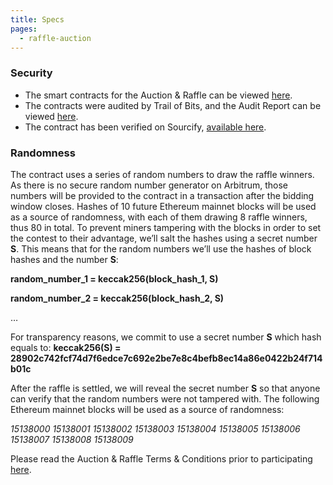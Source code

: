 ```yaml
---
title: Specs
pages:
  - raffle-auction
---
```

### Security

* The smart contracts for the Auction & Raffle can be viewed [here](https://github.com/TrueFiEng/devcon-raffle).
* The contracts were audited by Trail of Bits, and the Audit Report can be viewed [here](https://drive.google.com/file/d/1I3A0Kf-CrPdFRjZaZ8lOvbfN49moyki2/view?usp=sharing).
* The contract has been verified on Sourcify, [available here](https://repo.sourcify.dev/contracts/full_match/42161/0xF53d383525117d1f51BF234966E39bD1508a5948/).

### Randomness

The contract uses a series of random numbers to draw the raffle winners. As there is no secure random number generator on Arbitrum, those numbers will be provided to the contract in a transaction after the bidding window closes. Hashes of 10 future Ethereum mainnet blocks will be used as a source of randomness, with each of them drawing 8 raffle winners, thus 80 in total. To prevent miners tampering with the blocks in order to set the contest to their advantage, we’ll salt the hashes using a secret number **S**. This means that for the random numbers we’ll use the hashes of block hashes and the number **S**:

**random_number_1 = keccak256(block_hash_1, S)**

**random_number_2 = keccak256(block_hash_2, S)**

…

For transparency reasons, we commit to use a secret number **S** which hash equals to:
**keccak256(S) = 28902c742fcf74d7f6edce7c692e2be7e8c4befb8ec14a86e0422b24f714b01c**

After the raffle is settled, we will reveal the secret number **S** so that anyone can verify that the random numbers were not tampered with. The following Ethereum mainnet blocks will be used as a source of randomness:

*15138000
15138001
15138002
15138003
15138004
15138005
15138006
15138007
15138008
15138009*

Please read the Auction & Raffle Terms & Conditions prior to participating [here](https://docs.google.com/document/d/1pVU-G8mpPD33EwOwE96MTB_4AZrYa2TNWXLSfkOPCJQ/edit?usp=sharing).